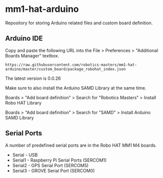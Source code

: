 # mm1-hat-arduino
Repository for storing Arduino related files and custom board definition.


## Arduino IDE

Copy and paste the following URL into the File > Preferences > "Additional Boards Manager" textbox.

```
https://raw.githubusercontent.com/robotics-masters/mm1-hat-arduino/master/custom_board/package_robohat_index.json
```

The latest version is 0.0.26

Make sure to also install the Arduino SAMD Library at the same time.

Boards > "Add board definition" > Search for "Robotics Masters" > Install Robo HAT Library

Boards > "Add board definition" > Search for "SAMD" > Install Arduino SAMD Library

## Serial Ports

A number of predefined serial ports are in the Robo HAT MM1 M4 boards.

- Serial - USB
- Serial1 - Raspberry Pi Serial Ports (SERCOM1)
- Serial2 - GPS Serial Port (SERCOM5)
- Serial3 - GROVE Serial Port (SERCOM0)


